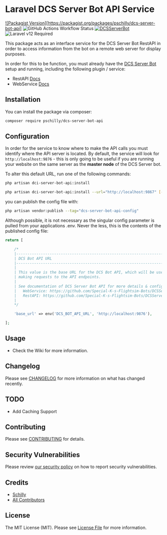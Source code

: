 # Laravel DCS Server Bot API Service

[![Packagist Version]](https://img.shields.io/packagist/v/pschilly/dcs-server-bot-api?style=for-the-badge)[https://packagist.org/packages/pschilly/dcs-server-bot-api]
![GitHub Actions Workflow Status](https://img.shields.io/github/actions/workflow/status/pschilly/dcs-server-bot-api/fix-php-code-style-issues.yml?branch=main&style=for-the-badge)
[![DCSServerBot](https://img.shields.io/badge/🤖_Requires-DCS_Server_Bot-green?style=for-the-badge)](https://github.com/Special-K-s-Flightsim-Bots/DCSServerBot)
![Laravel v12 Required](https://img.shields.io/badge/Laravel-v12-FF2D20?style=for-the-badge&logo=laravel&logoColor=white)

This package acts as an interface service for the DCS Server Bot RestAPI in order to access information from the bot on a remote web server for display purposes.

In order for this to be function, you must already have the [DCS Server Bot](https://github.com/Special-K-s-Flightsim-Bots/DCSServerBot) setup and running, including the following plugin / service:

-   RestAPI [Docs](https://github.com/Special-K-s-Flightsim-Bots/DCSServerBot/blob/master/plugins/restapi/README.md)
-   WebService [Docs](https://github.com/Special-K-s-Flightsim-Bots/DCSServerBot/blob/master/services/webservice/README.md)

## Installation

You can install the package via composer:

```bash
composer require pschilly/dcs-server-bot-api
```

## Configuration

In order for the service to know where to make the API calls you must identify where the API server is located. By default, the service will look for `http://localhost:9876` - this is only going to be useful if you are running your website on the same server as the **master node** of the DCS Server bot.

To alter this default URL, run one of the following commands:

```bash
php artisan dci-server-bot-api:install
```

```bash
php artisan dci-server-bot-api:install --url="http://localhost:9867" [--force]
```

you can publish the config file with:

```bash
php artisan vendor:publish --tag="dcs-server-bot-api-config"
```

Although possible, it is not necessary as the singular config parameter is pulled from your applications .env. Never the less, this is the contents of the published config file:

```php
return [

    /*
    |--------------------------------------------------------------------------
    | DCS Bot API URL
    |--------------------------------------------------------------------------
    |
    | This value is the base URL for the DCS Bot API, which will be used when
    | making requests to the API endpoints.
    |
    | See documentation of DCS Server Bot API for more details & configuration on your actual DCS Server Bot.
    |   WebService: https://github.com/Special-K-s-Flightsim-Bots/DCSServerBot/blob/master/services/webservice/README.md
    |   RestAPI: https://github.com/Special-K-s-Flightsim-Bots/DCSServerBot/blob/master/plugins/restapi/README.md
    |
    */

    'base_url' => env('DCS_BOT_API_URL', 'http://localhost:9876'),

];
```

## Usage

-   Check the Wiki for more information.

## Changelog

Please see [CHANGELOG](CHANGELOG.md) for more information on what has changed recently.

## TODO

-   Add Caching Support

## Contributing

Please see [CONTRIBUTING](CONTRIBUTING.md) for details.

## Security Vulnerabilities

Please review [our security policy](../../security/policy) on how to report security vulnerabilities.

## Credits

-   [Schilly](https://github.com/pschilly)
-   [All Contributors](../../contributors)

## License

The MIT License (MIT). Please see [License File](LICENSE.md) for more information.
